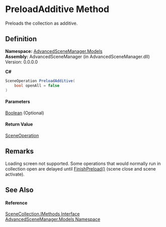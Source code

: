 # PreloadAdditive Method

Preloads the collection as additive.

## Definition

**Namespace:** [AdvancedSceneManager.Models](N_AdvancedSceneManager_Models.md)\
**Assembly:** AdvancedSceneManager (in AdvancedSceneManager.dll) Version: 0.0.0.0

**C#**

```c#
SceneOperation PreloadAdditive(
	bool openAll = false
)
```

#### Parameters

&#x20; [Boolean](https://learn.microsoft.com/dotnet/api/system.boolean)  (Optional)&#x20;

#### Return Value

[SceneOperation](T_AdvancedSceneManager_Core_SceneOperation.md)

## Remarks

Loading screen not supported. Some operations that would normally run in collection open are delayed until [FinishPreload()](M_AdvancedSceneManager_Core_Runtime_FinishPreload.md) (scene close and scene activate).

## See Also

#### Reference

[SceneCollection.IMethods Interface](T_AdvancedSceneManager_Models_SceneCollection_IMethods.md)\
[AdvancedSceneManager.Models Namespace](N_AdvancedSceneManager_Models.md)
